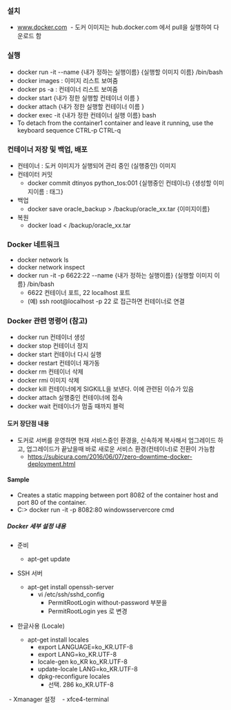 ### 설치
  - www.docker.com
  - 도커 이미지는 hub.docker.com 에서 pull을 실행하여 다운로드 함
  
### 실행
  - docker run -it --name {내가 정하는 실행이름} {실행할 이미지 이름} /bin/bash
  - docker images : 이미지 리스트 보여줌
  - docker ps -a : 컨테이너 리스트 보여줌
  - docker start {내가 정한 실행할 컨테이너 이름 }
  - docker attach {내가 정한 실행할 컨테이너 이름 }
  - docker exec -it {내가 정한 컨테이너 실행 이름} bash
  - To detach from the container1 container and leave it running, use the keyboard sequence CTRL-p CTRL-q

### 컨테이너 저장 및 백업, 배포
  - 컨테이너 : 도커 이미지가 실행되어 관리 중인 (실행중인) 이미지
  - 컨테이터 커밋
    - docker commit dtinyos python_tos:001
                    {실행중인 컨테이너} {생성할 이미지이름 : 태그}
  - 백업
    - docker save oracle_backup > /backup/oracle_xx.tar
                  {이미지이름}
  - 복원
    - docker load < /backup/oracle_xx.tar 

### Docker 네트워크
  - docker network ls
  - docker network inspect
  - docker run -it -p 6622:22 --name {내가 정하는 실행이름} {실행할 이미지 이름} /bin/bash
    - 6622 컨테이너 포트, 22 localhost 포트
    - (예) ssh root@localhost -p 22 로 접근하면 컨테이너로 연결

### Docker 관련 명령어 (참고)
  - docker run 컨테이너 생성
  - docker stop 컨테이너 정지
  - docker start 컨테이너 다시 실행
  - docker restart 컨테이너 재가동
  - docker rm 컨테이너 삭제
  - docker rmi 이미지 삭제
  - docker kill 컨테이너에게 SIGKILL을 보낸다. 이에 관련된 이슈가 있음
  - docker attach 실행중인 컨테이너에 접속
  - docker wait 컨테이너가 멈출 때까지 블럭

#### 도커 장단점 내용
  - 도커로 서버를 운영하면 현재 서비스중인 환경을, 신속하게 복사해서 업그레이드 하고,
    업그레이드가 끝났을때 바로 새로운 서비스 환경(컨테이너)로 전환이 가능함
    - https://subicura.com/2016/06/07/zero-downtime-docker-deployment.html


#### Sample
  - Creates a static mapping between port 8082 of the container host and port 80 of the container.
  - C:\> docker run -it -p 8082:80 windowsservercore cmd

##### Docker 세부 설정 내용
  - 준비
    - apt-get update

  - SSH 서버
    - apt-get install openssh-server
      - vi /etc/ssh/sshd_config
        - PermitRootLogin  without-password 부분을
        - PermitRootLogin  yes 로 변경

  - 한글사용 (Locale)
    - apt-get install locales
      - export LANGUAGE=ko_KR.UTF-8
      - export LANG=ko_KR.UTF-8
      - locale-gen ko_KR ko_KR.UTF-8
      - update-locale LANG=ko_KR.UTF-8
      - dpkg-reconfigure locales
        - 선택. 286 ko_KR.UTF-8
  
  - Xmanager 설정
    - xfce4-terminal
    
